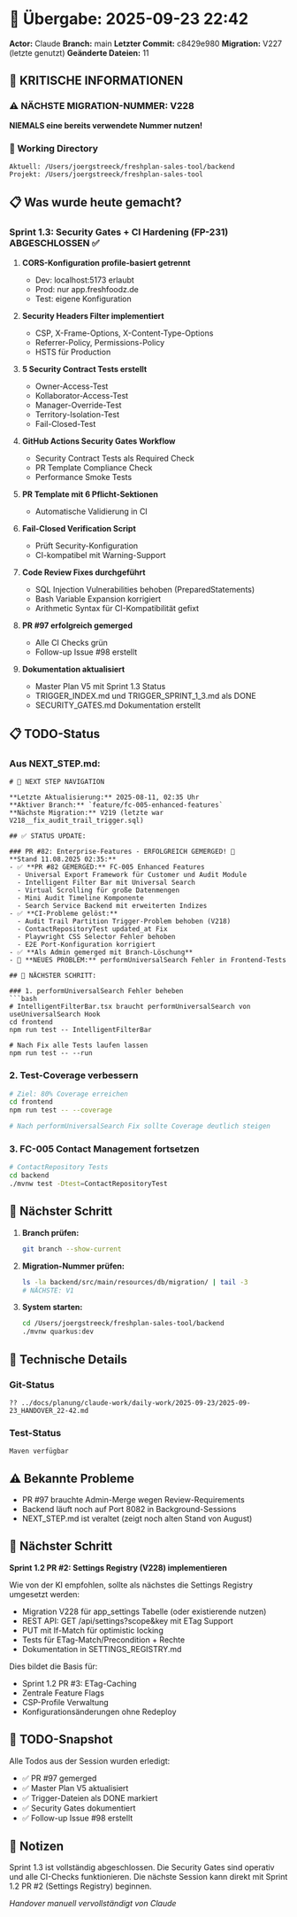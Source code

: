 # 🤝 Übergabe: 2025-09-23 22:42
**Actor:** Claude
**Branch:** main
**Letzter Commit:** c8429e980
**Migration:** V227 (letzte genutzt)
**Geänderte Dateien:** 11

## 🚨 KRITISCHE INFORMATIONEN

### ⚠️ NÄCHSTE MIGRATION-NUMMER: V228
**NIEMALS eine bereits verwendete Nummer nutzen!**

### 📍 Working Directory
```
Aktuell: /Users/joergstreeck/freshplan-sales-tool/backend
Projekt: /Users/joergstreeck/freshplan-sales-tool
```

## 📋 Was wurde heute gemacht?

### Sprint 1.3: Security Gates + CI Hardening (FP-231) ABGESCHLOSSEN ✅

1. **CORS-Konfiguration profile-basiert getrennt**
   - Dev: localhost:5173 erlaubt
   - Prod: nur app.freshfoodz.de
   - Test: eigene Konfiguration

2. **Security Headers Filter implementiert**
   - CSP, X-Frame-Options, X-Content-Type-Options
   - Referrer-Policy, Permissions-Policy
   - HSTS für Production

3. **5 Security Contract Tests erstellt**
   - Owner-Access-Test
   - Kollaborator-Access-Test
   - Manager-Override-Test
   - Territory-Isolation-Test
   - Fail-Closed-Test

4. **GitHub Actions Security Gates Workflow**
   - Security Contract Tests als Required Check
   - PR Template Compliance Check
   - Performance Smoke Tests

5. **PR Template mit 6 Pflicht-Sektionen**
   - Automatische Validierung in CI

6. **Fail-Closed Verification Script**
   - Prüft Security-Konfiguration
   - CI-kompatibel mit Warning-Support

7. **Code Review Fixes durchgeführt**
   - SQL Injection Vulnerabilities behoben (PreparedStatements)
   - Bash Variable Expansion korrigiert
   - Arithmetic Syntax für CI-Kompatibilität gefixt

8. **PR #97 erfolgreich gemerged**
   - Alle CI Checks grün
   - Follow-up Issue #98 erstellt

9. **Dokumentation aktualisiert**
   - Master Plan V5 mit Sprint 1.3 Status
   - TRIGGER_INDEX.md und TRIGGER_SPRINT_1_3.md als DONE
   - SECURITY_GATES.md Dokumentation erstellt

## 📋 TODO-Status

### Aus NEXT_STEP.md:
```
# 🧭 NEXT STEP NAVIGATION

**Letzte Aktualisierung:** 2025-08-11, 02:35 Uhr  
**Aktiver Branch:** `feature/fc-005-enhanced-features`
**Nächste Migration:** V219 (letzte war V218__fix_audit_trail_trigger.sql)

## ✅ STATUS UPDATE:

### PR #82: Enterprise-Features - ERFOLGREICH GEMERGED! 🎉
**Stand 11.08.2025 02:35:**
- ✅ **PR #82 GEMERGED:** FC-005 Enhanced Features
  - Universal Export Framework für Customer und Audit Module
  - Intelligent Filter Bar mit Universal Search
  - Virtual Scrolling für große Datenmengen
  - Mini Audit Timeline Komponente
  - Search Service Backend mit erweiterten Indizes
- ✅ **CI-Probleme gelöst:**
  - Audit Trail Partition Trigger-Problem behoben (V218)
  - ContactRepositoryTest updated_at Fix
  - Playwright CSS Selector Fehler behoben
  - E2E Port-Konfiguration korrigiert
- ✅ **Als Admin gemerged mit Branch-Löschung**
- 🔴 **NEUES PROBLEM:** performUniversalSearch Fehler in Frontend-Tests

## 🎯 NÄCHSTER SCHRITT:

### 1. performUniversalSearch Fehler beheben
```bash
# IntelligentFilterBar.tsx braucht performUniversalSearch von useUniversalSearch Hook
cd frontend
npm run test -- IntelligentFilterBar

# Nach Fix alle Tests laufen lassen
npm run test -- --run
```

### 2. Test-Coverage verbessern
```bash
# Ziel: 80% Coverage erreichen
cd frontend
npm run test -- --coverage

# Nach performUniversalSearch Fix sollte Coverage deutlich steigen
```

### 3. FC-005 Contact Management fortsetzen
```bash
# ContactRepository Tests
cd backend
./mvnw test -Dtest=ContactRepositoryTest
```

## 🎯 Nächster Schritt

1. **Branch prüfen:**
   ```bash
   git branch --show-current
   ```

2. **Migration-Nummer prüfen:**
   ```bash
   ls -la backend/src/main/resources/db/migration/ | tail -3
   # NÄCHSTE: V1
   ```

3. **System starten:**
   ```bash
   cd /Users/joergstreeck/freshplan-sales-tool/backend
   ./mvnw quarkus:dev
   ```

## 🔧 Technische Details

### Git-Status
```
?? ../docs/planung/claude-work/daily-work/2025-09-23/2025-09-23_HANDOVER_22-42.md
```

### Test-Status
```
Maven verfügbar
```

## ⚠️ Bekannte Probleme

- PR #97 brauchte Admin-Merge wegen Review-Requirements
- Backend läuft noch auf Port 8082 in Background-Sessions
- NEXT_STEP.md ist veraltet (zeigt noch alten Stand von August)

## 🚀 Nächster Schritt

**Sprint 1.2 PR #2: Settings Registry (V228) implementieren**

Wie von der KI empfohlen, sollte als nächstes die Settings Registry umgesetzt werden:
- Migration V228 für app_settings Tabelle (oder existierende nutzen)
- REST API: GET /api/settings?scope&key mit ETag Support
- PUT mit If-Match für optimistic locking
- Tests für ETag-Match/Precondition + Rechte
- Dokumentation in SETTINGS_REGISTRY.md

Dies bildet die Basis für:
- Sprint 1.2 PR #3: ETag-Caching
- Zentrale Feature Flags
- CSP-Profile Verwaltung
- Konfigurationsänderungen ohne Redeploy

## 📝 TODO-Snapshot

Alle Todos aus der Session wurden erledigt:
- ✅ PR #97 gemerged
- ✅ Master Plan V5 aktualisiert
- ✅ Trigger-Dateien als DONE markiert
- ✅ Security Gates dokumentiert
- ✅ Follow-up Issue #98 erstellt

## 📝 Notizen

Sprint 1.3 ist vollständig abgeschlossen. Die Security Gates sind operativ und alle CI-Checks funktionieren. Die nächste Session kann direkt mit Sprint 1.2 PR #2 (Settings Registry) beginnen.

_Handover manuell vervollständigt von Claude_
